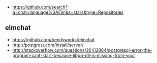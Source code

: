 - https://github.com/search?q=chat+language%3AElm&s=stars&type=Repositories

## elmchat

- https://github.com/bendyworks/elmchat
- http://postgrest.com/install/server/
- http://stackoverflow.com/questions/20412084/postgresql-error-the-program-cant-start-because-libpq-dll-is-missing-from-your
